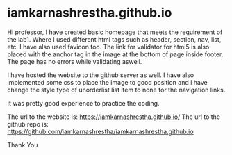 # iamkarnashrestha.github.io
Hi professor, I have created basic homepage that meets the requirement of the lab1. Where I used 
different html tags such as header, section, nav, list, etc. I have also used favicon too. The link for  validator for html5 is also placed with the anchor tag in the image at the bottom of page inside footer. 
The page has no errors while validating aswell.

I have hosted the website to the github server as well. I have also implemented some css to place the image to
good position and i have change the style type of unorderlist list item to none for the navigation links.

It was pretty good experience to practice the coding.

The url to the website is: https://iamkarnashrestha.github.io/
The url to the github repo is: https://github.com/iamkarnashrestha/iamkarnashrestha.github.io

Thank You
